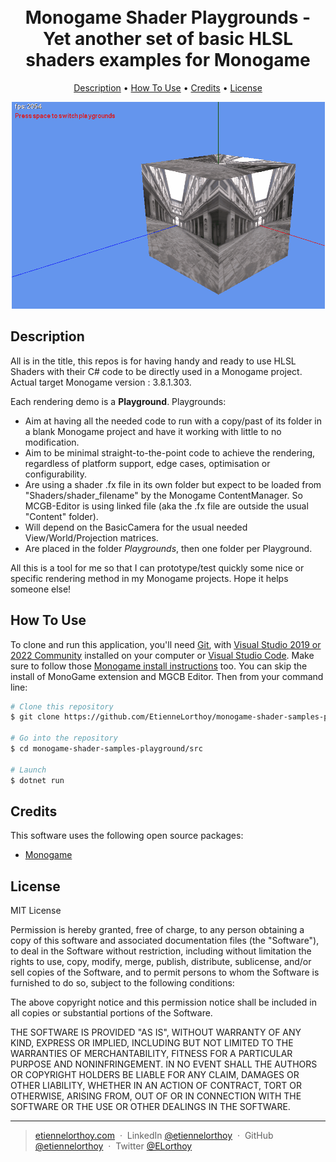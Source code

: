 
<h1 align="center">
  <br>
   <a>Monogame Shader Playgrounds - Yet another set of basic HLSL shaders examples for Monogame</a>
  <br>
</h1>

<p align="center">
  <a href="#description">Description</a> •
  <a href="#how-to-use">How To Use</a> •
  <a href="#credits">Credits</a> •
  <a href="#license">License</a>
</p>

<p align="center">
  <img src="./preview.gif" />
</p>

## Description

All is in the title, this repos is for having handy and ready to use HLSL Shaders with their C# code to be directly used in a Monogame project. Actual target Monogame version : 3.8.1.303.

Each rendering demo is a **Playground**. Playgrounds:
- Aim at having all the needed code to run with a copy/past of its folder in a blank Monogame project and have it working with little to no modification. 
- Aim to be minimal straight-to-the-point code to achieve the rendering, regardless of platform support, edge cases, optimisation or configurability.
- Are using a shader .fx file in its own folder but expect to be loaded from "Shaders/shader_filename" by the Monogame ContentManager. So MCGB-Editor is using linked file (aka the .fx file are outside the usual "Content" folder).
- Will depend on the BasicCamera for the usual needed View/World/Projection matrices.
- Are placed in the folder _Playgrounds_, then one folder per Playground.

All this is a tool for me so that I can prototype/test quickly some nice or specific rendering method in my Monogame projects. Hope it helps someone else!

## How To Use

To clone and run this application, you'll need [Git](https://git-scm.com), with [Visual Studio 2019 or 2022 Community](https://visualstudio.microsoft.com/downloads/) installed on your computer or [Visual Studio Code](https://code.visualstudio.com/download). Make sure to follow those [Monogame install instructions](https://docs.monogame.net/articles/getting_started/1_setting_up_your_development_environment_windows.html) too. You can skip the install of MonoGame extension and MGCB Editor.
Then from your command line:

```bash
# Clone this repository
$ git clone https://github.com/EtienneLorthoy/monogame-shader-samples-playground.git

# Go into the repository
$ cd monogame-shader-samples-playground/src

# Launch
$ dotnet run
```

## Credits

This software uses the following open source packages:
- [Monogame](https://www.monogame.net/)

## License

MIT License

Permission is hereby granted, free of charge, to any person obtaining a copy
of this software and associated documentation files (the "Software"), to deal
in the Software without restriction, including without limitation the rights
to use, copy, modify, merge, publish, distribute, sublicense, and/or sell
copies of the Software, and to permit persons to whom the Software is
furnished to do so, subject to the following conditions:

The above copyright notice and this permission notice shall be included in all
copies or substantial portions of the Software.

THE SOFTWARE IS PROVIDED "AS IS", WITHOUT WARRANTY OF ANY KIND, EXPRESS OR
IMPLIED, INCLUDING BUT NOT LIMITED TO THE WARRANTIES OF MERCHANTABILITY,
FITNESS FOR A PARTICULAR PURPOSE AND NONINFRINGEMENT. IN NO EVENT SHALL THE
AUTHORS OR COPYRIGHT HOLDERS BE LIABLE FOR ANY CLAIM, DAMAGES OR OTHER
LIABILITY, WHETHER IN AN ACTION OF CONTRACT, TORT OR OTHERWISE, ARISING FROM,
OUT OF OR IN CONNECTION WITH THE SOFTWARE OR THE USE OR OTHER DEALINGS IN THE
SOFTWARE.

---
> [etiennelorthoy.com](https://etiennelorthoy.com) &nbsp;&middot;&nbsp;
> LinkedIn [@etiennelorthoy](https://www.linkedin.com/in/etienne-lorthoy/) &nbsp;&middot;&nbsp;
> GitHub [@etiennelorthoy](https://github.com/EtienneLorthoy) &nbsp;&middot;&nbsp;
> Twitter [@ELorthoy](https://twitter.com/ELorthoy)
